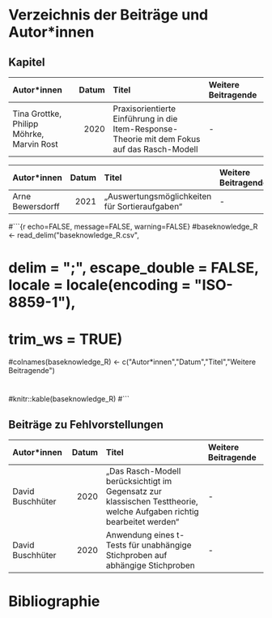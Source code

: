 # Verzeichnis der Beiträge und Autor*innen

## Kapitel


|Autor*innen                               | Datum|Titel                                                                                        |Weitere Beitragende |
|:-----------------------------------------|-----:|:--------------------------------------------------------------------------------------------|:-------------------|
|Tina Grottke, Philipp Möhrke, Marvin Rost |  2020|Praxisorientierte Einführung in die Item-Response-Theorie mit dem Fokus auf das Rasch-Modell |-                   |


|Autor*innen      | Datum|Titel                                          |Weitere Beitragende |
|:----------------|-----:|:----------------------------------------------|:-------------------|
|Arne Bewersdorff |  2021|„Auswertungsmöglichkeiten für Sortieraufgaben“ |-                   |

#```{r echo=FALSE, message=FALSE, warning=FALSE}
#baseknowledge_R <- read_delim("baseknowledge_R.csv", 
#    delim = ";", escape_double = FALSE, locale = locale(encoding = "ISO-8859-1"), 
#    trim_ws = TRUE)
#colnames(baseknowledge_R) <- c("Autor*innen","Datum","Titel","Weitere Beitragende")
#
#knitr::kable(baseknowledge_R)
#```

## Beiträge zu Fehlvorstellungen


|Autor*innen      | Datum|Titel                                                                                                                 |Weitere Beitragende |
|:----------------|-----:|:---------------------------------------------------------------------------------------------------------------------|:-------------------|
|David Buschhüter |  2020|„Das Rasch-Modell berücksichtigt im Gegensatz zur klassischen Testtheorie, welche Aufgaben richtig bearbeitet werden“ |-                   |
|David Buschhüter |  2020|Anwendung eines t-Tests für unabhängige Stichproben auf abhängige Stichproben                                         |-                   |

# Bibliographie

